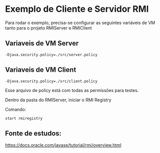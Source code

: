 # Exemplo de Cliente e Servidor RMI

Para rodar o exemplo, precisa-se configurar as seguintes variáveis de VM tanto para o projeto RMIServer e RMIClient

## Variaveis de VM Server

	-Djava.security.policy=./src/server.policy

## Variaveis de VM Client

	-Djava.security.policy=./src/client.policy

Esse arquivo de policy está com todas as permissões para testes.

Dentro da pasta do RMIServer, iniciar o RMI Registry

Comando:
	
	start rmiregistry


## Fonte de estudos:
https://docs.oracle.com/javase/tutorial/rmi/overview.html